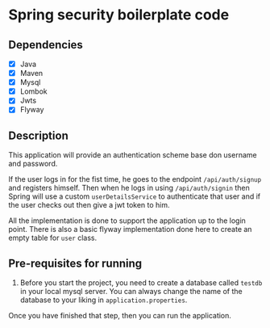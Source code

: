 # Spring security boilerplate code

## Dependencies
- [x] Java
- [x] Maven
- [x] Mysql
- [x] Lombok
- [x] Jwts
- [x] Flyway

## Description
This application will provide an authentication scheme base don username and password.

If the user logs in for the fist time, he goes to the endpoint `/api/auth/signup` and registers himself. Then when he logs in using `/api/auth/signin` then Spring will use a custom `userDetailsService` to authenticate that user and if the user checks out then give a jwt token to him.

All the implementation is done to support the application up to the login point. There is also a basic flyway implementation done here to create an empty table for `user` class.

## Pre-requisites for running

1. Before you start the project, you need to create a database called `testdb` in your local mysql server. You can always change the name of the database to your liking in `application.properties`.

Once you have finished that step, then you can run the application.

